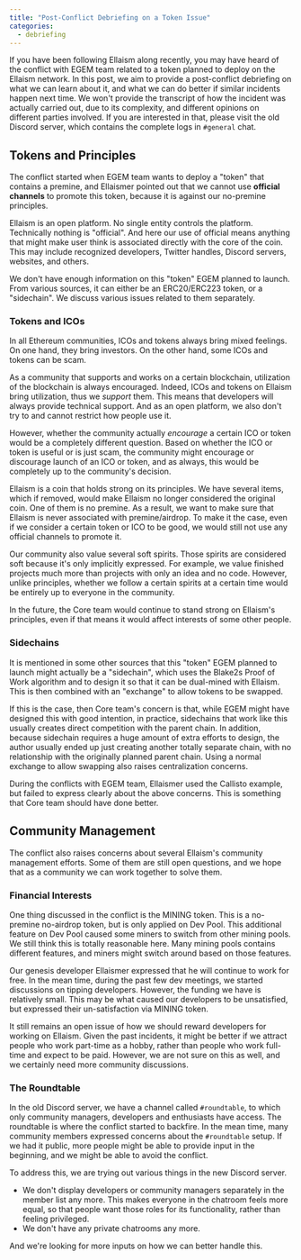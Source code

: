```yaml
---
title: "Post-Conflict Debriefing on a Token Issue"
categories:
  - debriefing
---
```


If you have been following Ellaism along recently, you may have heard
of the conflict with EGEM team related to a token planned to deploy on
the Ellaism network. In this post, we aim to provide a post-conflict
debriefing on what we can learn about it, and what we can do better if
similar incidents happen next time. We won't provide the transcript of
how the incident was actually carried out, due to its complexity, and
different opinions on different parties involved. If you are
interested in that, please visit the old Discord server, which
contains the complete logs in `#general` chat.

## Tokens and Principles

The conflict started when EGEM team wants to deploy a "token" that
contains a premine, and Ellaismer pointed out that we cannot use
**official channels** to promote this token, because it is against our
no-premine principles.

Ellaism is an open platform. No single entity controls the
platform. Technically nothing is "official". And here our use of
official means anything that might make user think is associated
directly with the core of the coin. This may include recognized
developers, Twitter handles, Discord servers, websites, and others.

We don't have enough information on this "token" EGEM planned to
launch. From various sources, it can either be an ERC20/ERC223 token,
or a "sidechain". We discuss various issues related to them
separately.

### Tokens and ICOs

In all Ethereum communities, ICOs and tokens always bring mixed
feelings. On one hand, they bring investors. On the other hand, some
ICOs and tokens can be scam.

As a community that supports and works on a certain blockchain,
utilization of the blockchain is always encouraged. Indeed, ICOs and
tokens on Ellaism bring utilization, thus we *support* them. This
means that developers will always provide technical support. And as an
open platform, we also don't try to and cannot restrict how people use
it.

However, whether the community actually *encourage* a certain ICO or
token would be a completely different question. Based on whether the
ICO or token is useful or is just scam, the community might encourage
or discourage launch of an ICO or token, and as always, this would be
completely up to the community's decision.

Ellaism is a coin that holds strong on its principles. We have several
items, which if removed, would make Ellaism no longer considered the
original coin. One of them is no premine. As a result, we want to make
sure that Ellaism is never associated with premine/airdrop. To make it
the case, even if we consider a certain token or ICO to be good, we
would still not use any official channels to promote it.

Our community also value several soft spirits. Those spirits are
considered soft because it's only implicitly expressed. For example,
we value finished projects much more than projects with only an idea
and no code. However, unlike principles, whether we follow a certain
spirits at a certain time would be entirely up to everyone in the
community.

In the future, the Core team would continue to stand strong on
Ellaism's principles, even if that means it would affect interests of
some other people.

### Sidechains

It is mentioned in some other sources that this "token" EGEM planned
to launch might actually be a "sidechain", which uses the Blake2s
Proof of Work algorithm and to design it so that it can be dual-mined
with Ellaism. This is then combined with an "exchange" to allow tokens
to be swapped.

If this is the case, then Core team's concern is that, while EGEM
might have designed this with good intention, in practice, sidechains
that work like this usually creates direct competition with the parent
chain. In addition, because sidechain requires a huge amount of extra
efforts to design, the author usually ended up just creating another
totally separate chain, with no relationship with the originally
planned parent chain. Using a normal exchange to allow swapping also
raises centralization concerns.

During the conflicts with EGEM team, Ellaismer used the Callisto
example, but failed to express clearly about the above concerns. This
is something that Core team should have done better.

## Community Management

The conflict also raises concerns about several Ellaism's community
management efforts. Some of them are still open questions, and we hope
that as a community we can work together to solve them.

### Financial Interests

One thing discussed in the conflict is the MINING token. This is a
no-premine no-airdrop token, but is only applied on Dev Pool. This
additional feature on Dev Pool caused some miners to switch from other
mining pools. We still think this is totally reasonable here. Many
mining pools contains different features, and miners might switch
around based on those features.

Our genesis developer Ellaismer expressed that he will continue to
work for free. In the mean time, during the past few dev meetings, we
started discussions on tipping developers. However, the funding we
have is relatively small. This may be what caused our developers to be
unsatisfied, but expressed their un-satisfaction via MINING token.

It still remains an open issue of how we should reward developers for
working on Ellaism. Given the past incidents, it might be better if we
attract people who work part-time as a hobby, rather than people who
work full-time and expect to be paid. However, we are not sure on this
as well, and we certainly need more community discussions.

### The Roundtable

In the old Discord server, we have a channel called `#roundtable`, to
which only community managers, developers and enthusiasts have
access. The roundtable is where the conflict started to backfire. In
the mean time, many community members expressed concerns about the
`#roundtable` setup. If we had it public, more people might be able to
provide input in the beginning, and we might be able to avoid the
conflict.

To address this, we are trying out various things in the new Discord
server.

* We don't display developers or community managers separately in the
  member list any more. This makes everyone in the chatroom feels more
  equal, so that people want those roles for its functionality, rather
  than feeling privileged.
* We don't have any private chatrooms any more.

And we're looking for more inputs on how we can better handle this.
